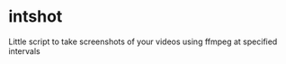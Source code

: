 intshot
=======

Little script to take screenshots of your videos using ffmpeg at specified intervals